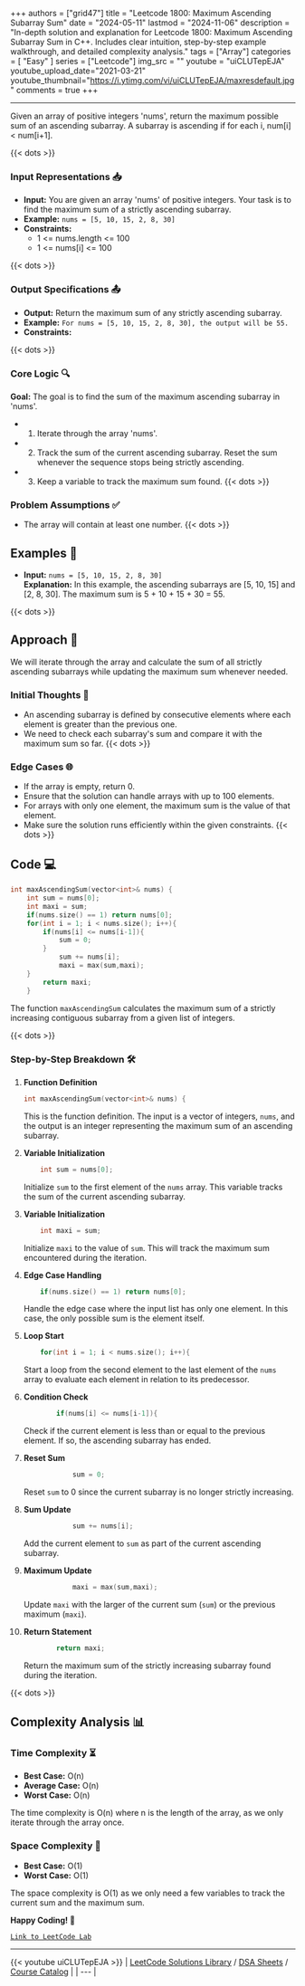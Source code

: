 
+++
authors = ["grid47"]
title = "Leetcode 1800: Maximum Ascending Subarray Sum"
date = "2024-05-11"
lastmod = "2024-11-06"
description = "In-depth solution and explanation for Leetcode 1800: Maximum Ascending Subarray Sum in C++. Includes clear intuition, step-by-step example walkthrough, and detailed complexity analysis."
tags = ["Array"]
categories = [
    "Easy"
]
series = ["Leetcode"]
img_src = ""
youtube = "uiCLUTepEJA"
youtube_upload_date="2021-03-21"
youtube_thumbnail="https://i.ytimg.com/vi/uiCLUTepEJA/maxresdefault.jpg"
comments = true
+++



---
Given an array of positive integers 'nums', return the maximum possible sum of an ascending subarray. A subarray is ascending if for each i, num[i] < num[i+1].
<!--more-->
{{< dots >}}
### Input Representations 📥
- **Input:** You are given an array 'nums' of positive integers. Your task is to find the maximum sum of a strictly ascending subarray.
- **Example:** `nums = [5, 10, 15, 2, 8, 30]`
- **Constraints:**
	- 1 <= nums.length <= 100
	- 1 <= nums[i] <= 100

{{< dots >}}
### Output Specifications 📤
- **Output:** Return the maximum sum of any strictly ascending subarray.
- **Example:** `For nums = [5, 10, 15, 2, 8, 30], the output will be 55.`
- **Constraints:**

{{< dots >}}
### Core Logic 🔍
**Goal:** The goal is to find the sum of the maximum ascending subarray in 'nums'.

- 1. Iterate through the array 'nums'.
- 2. Track the sum of the current ascending subarray. Reset the sum whenever the sequence stops being strictly ascending.
- 3. Keep a variable to track the maximum sum found.
{{< dots >}}
### Problem Assumptions ✅
- The array will contain at least one number.
{{< dots >}}
## Examples 🧩
- **Input:** `nums = [5, 10, 15, 2, 8, 30]`  \
  **Explanation:** In this example, the ascending subarrays are [5, 10, 15] and [2, 8, 30]. The maximum sum is 5 + 10 + 15 + 30 = 55.

{{< dots >}}
## Approach 🚀
We will iterate through the array and calculate the sum of all strictly ascending subarrays while updating the maximum sum whenever needed.

### Initial Thoughts 💭
- An ascending subarray is defined by consecutive elements where each element is greater than the previous one.
- We need to check each subarray's sum and compare it with the maximum sum so far.
{{< dots >}}
### Edge Cases 🌐
- If the array is empty, return 0.
- Ensure that the solution can handle arrays with up to 100 elements.
- For arrays with only one element, the maximum sum is the value of that element.
- Make sure the solution runs efficiently within the given constraints.
{{< dots >}}
## Code 💻
```cpp
int maxAscendingSum(vector<int>& nums) {
    int sum = nums[0];
    int maxi = sum;
    if(nums.size() == 1) return nums[0];
    for(int i = 1; i < nums.size(); i++){
        if(nums[i] <= nums[i-1]){
            sum = 0;
        }
            sum += nums[i];
            maxi = max(sum,maxi);
    }
        return maxi;
    }

```

The function `maxAscendingSum` calculates the maximum sum of a strictly increasing contiguous subarray from a given list of integers.

{{< dots >}}
### Step-by-Step Breakdown 🛠️
1. **Function Definition**
	```cpp
	int maxAscendingSum(vector<int>& nums) {
	```
	This is the function definition. The input is a vector of integers, `nums`, and the output is an integer representing the maximum sum of an ascending subarray.

2. **Variable Initialization**
	```cpp
	    int sum = nums[0];
	```
	Initialize `sum` to the first element of the `nums` array. This variable tracks the sum of the current ascending subarray.

3. **Variable Initialization**
	```cpp
	    int maxi = sum;
	```
	Initialize `maxi` to the value of `sum`. This will track the maximum sum encountered during the iteration.

4. **Edge Case Handling**
	```cpp
	    if(nums.size() == 1) return nums[0];
	```
	Handle the edge case where the input list has only one element. In this case, the only possible sum is the element itself.

5. **Loop Start**
	```cpp
	    for(int i = 1; i < nums.size(); i++){
	```
	Start a loop from the second element to the last element of the `nums` array to evaluate each element in relation to its predecessor.

6. **Condition Check**
	```cpp
	        if(nums[i] <= nums[i-1]){
	```
	Check if the current element is less than or equal to the previous element. If so, the ascending subarray has ended.

7. **Reset Sum**
	```cpp
	            sum = 0;
	```
	Reset `sum` to 0 since the current subarray is no longer strictly increasing.

8. **Sum Update**
	```cpp
	            sum += nums[i];
	```
	Add the current element to `sum` as part of the current ascending subarray.

9. **Maximum Update**
	```cpp
	            maxi = max(sum,maxi);
	```
	Update `maxi` with the larger of the current sum (`sum`) or the previous maximum (`maxi`).

10. **Return Statement**
	```cpp
	        return maxi;
	```
	Return the maximum sum of the strictly increasing subarray found during the iteration.

{{< dots >}}
## Complexity Analysis 📊
### Time Complexity ⏳
- **Best Case:** O(n)
- **Average Case:** O(n)
- **Worst Case:** O(n)

The time complexity is O(n) where n is the length of the array, as we only iterate through the array once.

### Space Complexity 💾
- **Best Case:** O(1)
- **Worst Case:** O(1)

The space complexity is O(1) as we only need a few variables to track the current sum and the maximum sum.

**Happy Coding! 🎉**


[`Link to LeetCode Lab`](https://leetcode.com/problems/maximum-ascending-subarray-sum/description/)

---
{{< youtube uiCLUTepEJA >}}
| [LeetCode Solutions Library](https://grid47.xyz/leetcode/) / [DSA Sheets](https://grid47.xyz/sheets/) / [Course Catalog](https://grid47.xyz/courses/) |
| --- |
